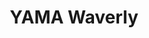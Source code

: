 ---
layout: place
title: "YAMA Waverly"
permalink: /north-carolina/charlotte/yama-waverly.html
stateAbbr: NC
stateName: North Carolina
cityName: Charlotte
seo:
  name: "YAMA Waverly"
  type: Restaurant
  links: http://yamawaverly.com/
description: "YAMA Waverly serves delicious sushi in Charlotte, North Carolina. Try fresh Japanese dishes for a great dining experience. "
place_id: ChIJVTjcp80nVIgR2Bx42hybxvk
photos:
  - name: >-
      places/ChIJVTjcp80nVIgR2Bx42hybxvk/photos/AeeoHcJF_TUc4evy_pClyEaxS7jQFACO78xx0R0oDxzCQuvxEdp5rOKaoQO-TId-WKAh7yKj_XEi95i68NkxCro1cKpaM9guyUprBSCDCN84lljbslimgy7KSSwE6g3vXHXdBB4OLCgiW8PieiVduW-4p2wMXRXkS5vwvvBJhHvLoNBGqIAmrwgtUzdtibf8ZqRt9uFQKvZAlr7jpyO7EndZb5hs41qcAvIgz8pKksDwckUhyelYU4GPMjrjnV8Y50OeXkw9TPJ-wE5Ag1QRmu7eF2aOzrBYXiTgtSMu_Zix_gcgUg
    widthPx: 4032
    heightPx: 3024
    authorAttributions:
      - displayName: YAMA Waverly
        uri: https://maps.google.com/maps/contrib/102199572961137010773
        photoUri: >-
          https://lh3.googleusercontent.com/a-/ALV-UjWcj_dWgbozVtH3wowyR-IE2_jXOwXSzGq-C662UQRb1W4CqkM=s100-p-k-no-mo
    flagContentUri: >-
      https://www.google.com/local/imagery/report/?cb_client=maps_api_places.places_api&image_key=!1e10!2sAF1QipMjcWRK7HskCVIxlvCa6zWT7Nl83DWcXVXbOWze&hl=en-US
    googleMapsUri: >-
      https://www.google.com/maps/place//data=!3m4!1e2!3m2!1sAF1QipMjcWRK7HskCVIxlvCa6zWT7Nl83DWcXVXbOWze!2e10!4m2!3m1!1s0x885427cda7dc3855:0xf9c69b1cda781cd8
  - name: >-
      places/ChIJVTjcp80nVIgR2Bx42hybxvk/photos/AeeoHcJ8sUUGt_ujE4l8692v3q5g2K3lD3_gtMKI6LReyKMWRRu0Ne6omK9EHbet6vWY2RGU8NFWE5LKyHS06aqzdg9zKA78FNpdaiEhUEPm1PSy39ZQdf009PaQM4A7pjmpe4xwuU__kRicNRuFenZUvQ7etBuOlQzwqTxHlG9xR8Uoyba64Znn_BFtGfAThNh54eOW14RgbWvKUhH004OoUcBjkj37iBK2i3xDy7CQPKoF5fLn5bEhBYE6GB2VYsagb0oWJQ-PezH6i88tpwN51Smy-fjI_mW_Yh0yQyYBSOuFDw
    widthPx: 3024
    heightPx: 3021
    authorAttributions:
      - displayName: YAMA Waverly
        uri: https://maps.google.com/maps/contrib/102199572961137010773
        photoUri: >-
          https://lh3.googleusercontent.com/a-/ALV-UjWcj_dWgbozVtH3wowyR-IE2_jXOwXSzGq-C662UQRb1W4CqkM=s100-p-k-no-mo
    flagContentUri: >-
      https://www.google.com/local/imagery/report/?cb_client=maps_api_places.places_api&image_key=!1e10!2sAF1QipPQKPTIEBIDUquoViZl1qYOsvqqBS5_4oC4LLQw&hl=en-US
    googleMapsUri: >-
      https://www.google.com/maps/place//data=!3m4!1e2!3m2!1sAF1QipPQKPTIEBIDUquoViZl1qYOsvqqBS5_4oC4LLQw!2e10!4m2!3m1!1s0x885427cda7dc3855:0xf9c69b1cda781cd8
  - name: >-
      places/ChIJVTjcp80nVIgR2Bx42hybxvk/photos/AeeoHcKxVXgNlXoNDBzhvvV24d3SzBxTHHMLwKu2NHYQVehcu4kOkLrySkPvM6oGzj_G1JSZ4kXQCK9vdQfP0A5DFyA-LPu1s2FZT3XFwyX1vHz6kVg2sXCwpb_4c43zLMBYhD0RkICpiT1pC1TiUgL77pVbLLGu4U5L7HcPVJCq1PX5iFwT-LW4LKAtLIwrDQ7DvuoKlJ1ARytXqKxU9k4f2yaKn5erI9hC9JBambAGPV0vrU8bJk23h5RDTkD5W6lmQPQxEFMDdUQKiHSlgeJXTQS9EmGPItYn3XxZ1bs47L_lZ3qnkwIQahDKl9CjZCZmCiCCP2lp7QH2km-ALR5oNAKQA727tciOTYEckBaSZGDjA608EWvlYv5tyGtO2DJdA5HWao52sQmbozjI51SBZS1d4ZuA-wQ_H6SXE4LNz4kxlA
    widthPx: 4032
    heightPx: 3024
    authorAttributions:
      - displayName: Richard Davis
        uri: https://maps.google.com/maps/contrib/109261433729709860612
        photoUri: >-
          https://lh3.googleusercontent.com/a-/ALV-UjVk9Yt24TCZ8UFqNNEHsL-1RqQKuDdzfHw-F7_hPkATnbtUuGXmqw=s100-p-k-no-mo
    flagContentUri: >-
      https://www.google.com/local/imagery/report/?cb_client=maps_api_places.places_api&image_key=!1e10!2sCIHM0ogKEICAgIDzvdfbBw&hl=en-US
    googleMapsUri: >-
      https://www.google.com/maps/place//data=!3m4!1e2!3m2!1sCIHM0ogKEICAgIDzvdfbBw!2e10!4m2!3m1!1s0x885427cda7dc3855:0xf9c69b1cda781cd8
  - name: >-
      places/ChIJVTjcp80nVIgR2Bx42hybxvk/photos/AeeoHcJdofZmIoCuNzromXfUbt6dqp_Q6FdAWXVRVhzoOy8A05WZB1-L5UIcNkydD2ibHDC_BNqEkfcitpLzTT-w6nhF8OZ3ff9TYMCIzIBwD7XOGJBM6WV_jld11Q6W_9WMqnQM2oZC95JNa9KLGpFuo0Np92FKUTpGolb7fJOnz4MJOUwK5ocxSpz4acXaMLMDRzGdFrN-Bl2e2Y2ZNzqgWOtJuMsQLUG4EY57JRxI77ZDES6eqqoPoMWsnCZrkgYUxpwPwp-8INgBuND_g1qRzxoN2wH2_kTnTEyFbJpH0WEKsWA7cy_vWpKfh_yz4geWcZiFvWm15pGognqUrAi-0QxoWbE2Scayvg_eqMxF_3todTrPi8OCMjuRf_b_LJkL4YenLxGxuTx1xFBT6PHqG0owLdeosJFhGp4VPUJZruOnzQ
    widthPx: 3990
    heightPx: 3000
    authorAttributions:
      - displayName: Tom Szelag
        uri: https://maps.google.com/maps/contrib/108425340970108719334
        photoUri: >-
          https://lh3.googleusercontent.com/a-/ALV-UjUg5mt2NxregXGVAL3Gk0lpkRjrAcIiNhRhnA0S3VmGFh20VlS1pw=s100-p-k-no-mo
    flagContentUri: >-
      https://www.google.com/local/imagery/report/?cb_client=maps_api_places.places_api&image_key=!1e10!2sCIHM0ogKEICAgIChur7gTg&hl=en-US
    googleMapsUri: >-
      https://www.google.com/maps/place//data=!3m4!1e2!3m2!1sCIHM0ogKEICAgIChur7gTg!2e10!4m2!3m1!1s0x885427cda7dc3855:0xf9c69b1cda781cd8
  - name: >-
      places/ChIJVTjcp80nVIgR2Bx42hybxvk/photos/AeeoHcJKj21vpNmeTXCckxtIhJpj2T3C-sleYp0gO8Us0beClQeWyrCjXcBPckgCxK2JVgPFwcD7q2zzCDTZVMAV_o4EgRoi79who4-o-QQvhrMyQ6Fnuxmyq-mswyQkweq29TJe65bUdWRaceyUhxjPPmwWIkphkBwXgE9Vswdc8AIGKbDplaxCEmRmkApvfz-a31QlaKh1VxeiqxFbSOQT9wSGDnPDViXNlEQoVt1wcsI699zP8bY977BVlYvlNGwy8ImPEhlabBAJ3GrZYxjDRJt09o1YSw12ggZmks1sePnzHrDcPYsHG3czYJAmQzO2_6K-Kk6tD63iPEU1Qzf8mm7t93Nnsl7LDU5ot06RO652Nasa5QPEmZ-upEfrBEAKqu7m7BjSmkUzjE8aVBqbx8teUniscL7TZyvTFnUr-d_4mw
    widthPx: 1179
    heightPx: 1588
    authorAttributions:
      - displayName: Taísa de Andrade Paula
        uri: https://maps.google.com/maps/contrib/109559932272811278875
        photoUri: >-
          https://lh3.googleusercontent.com/a-/ALV-UjWJSjxNEQiiApldnTEQMu9V2MKVaUQLOj3l5Zgrk_q6u577MfLM=s100-p-k-no-mo
    flagContentUri: >-
      https://www.google.com/local/imagery/report/?cb_client=maps_api_places.places_api&image_key=!1e10!2sCIHM0ogKEICAgIDH8M6YeQ&hl=en-US
    googleMapsUri: >-
      https://www.google.com/maps/place//data=!3m4!1e2!3m2!1sCIHM0ogKEICAgIDH8M6YeQ!2e10!4m2!3m1!1s0x885427cda7dc3855:0xf9c69b1cda781cd8
  - name: >-
      places/ChIJVTjcp80nVIgR2Bx42hybxvk/photos/AeeoHcIRcRQMp0kCJZl5wBL0e39WDDp24QLipVHi1ivKNFKeFfBTDhzd_aiD2LGSIoL1DOSYpQxjatZyXtK2uDIPqbh-nPGe2B13gL41L41sJCM0Pmb1ObmzRQLWspC2qd_rGpd74b2t-WywuN7hlj9zjjFiTInfyzuqNjzxd9D3fL3opfxwOa73skVciaFjLyY_AkhZ-leDxobIQZmoL0eIOKX3LSS_kShaRAWREvlh60WNc4-Q1dHbbY-KuZxeSiwelkyhEutffG1LyHro-pCENkFY_ErHWQ12qlLDCokFgmPGm4RS7cJNOvpB5EJ1t88eiZgfArQcX9S5XpEUREOFD8WpbIUMqBiGoNq8vi68AxyHFyjDyZiZU9Rwscw0uuX3SloX6Vu3bnTKqUa-Je2XDwn9G7gRYdMZq0E7QvYdSBO9S40h
    widthPx: 3024
    heightPx: 4032
    authorAttributions:
      - displayName: Поля Ковтонюк
        uri: https://maps.google.com/maps/contrib/107427435065482522855
        photoUri: >-
          https://lh3.googleusercontent.com/a-/ALV-UjVoYuynZPhONQYJJ6nc2O-PezwglOge-seI09-AG5FXkdoztvw=s100-p-k-no-mo
    flagContentUri: >-
      https://www.google.com/local/imagery/report/?cb_client=maps_api_places.places_api&image_key=!1e10!2sCIHM0ogKEICAgMCgtuuWgAE&hl=en-US
    googleMapsUri: >-
      https://www.google.com/maps/place//data=!3m4!1e2!3m2!1sCIHM0ogKEICAgMCgtuuWgAE!2e10!4m2!3m1!1s0x885427cda7dc3855:0xf9c69b1cda781cd8
  - name: >-
      places/ChIJVTjcp80nVIgR2Bx42hybxvk/photos/AeeoHcJUWn524H60Ytotd4SvNSTcnJGmED88fSqoChqTWD1mCjJ2Ywo_t6SFIQtt-c6yqee9p7HZvjC5lnyF93VBp_ypH6TW08NzRL-mpI18JVupwBPuaq85ewi7twkKS0vy4dQOCzLa-f7VTpULOUj_KnVvTGKHPDTb-nz7V84imhsPaffK_wRfDXVIqqSVja5Wui24YFOQ-Fcp38PEA1j5MWIiCLpIcvPPe_4HP-Xy1-o3n3WKz5a8vpXOiA4qXXGTIm1QIVFn-GKYJXubQ_b0VN1wSIJ202aWiV0lmb8e_TOCLzatIZcGii2RylbprFh0iNhd7MXBurjiv5QTB-zFrqLDoMEydWDKS24PeslkgRyRFCCBiuaSRSZF5pnzjn5osS_x8IsWYkL40D_4LndEHcS3t31lH2PZAhsoKLXxgGdkgo2Q
    widthPx: 2953
    heightPx: 2807
    authorAttributions:
      - displayName: sk fry
        uri: https://maps.google.com/maps/contrib/100343347859864193239
        photoUri: >-
          https://lh3.googleusercontent.com/a-/ALV-UjUYFn7qm-i_w_4K5zd9WmyQaH5AMm0USiWk1eV48Nkf-BDZgdvM=s100-p-k-no-mo
    flagContentUri: >-
      https://www.google.com/local/imagery/report/?cb_client=maps_api_places.places_api&image_key=!1e10!2sCIHM0ogKEICAgIDd-qL7ygE&hl=en-US
    googleMapsUri: >-
      https://www.google.com/maps/place//data=!3m4!1e2!3m2!1sCIHM0ogKEICAgIDd-qL7ygE!2e10!4m2!3m1!1s0x885427cda7dc3855:0xf9c69b1cda781cd8
  - name: >-
      places/ChIJVTjcp80nVIgR2Bx42hybxvk/photos/AeeoHcLqJJKQslRQQfr0qvU53bUFXzJI_JXGPSpz8XiwiWnK4vU37m-D9xiZSJYqJnyFaxiVUZvWd1Oo29UJSs4Ch7DG3mYcHl-aji5d2b6V8nWzIKlN9GQPbdIGKoQRJzGBuq_kJ6xCyHtqMJ2IAgKWZppOLpn0ZrgevrXIPAWZbKYWwSBUbTQg8C4_x9C7v6vjYh9n2I7yH09_K57ea6EduL1tcRUgwHi6drlHI905B9jULvWDPZ661bYx6g_ByByGYq6UtQGa7EyCiPyl5wwS8zOdlYK3pSFAzFFvLWtbRXIPJsLM3lBpR3d0PwM7GJy13yXuKDOIwj-O_OPmA0ya__pqZ1X3Eo7BvKdsa2TkvSGUjZ3k3eoBIy0MaZh6PcnTaOC872YAeZBwwPcPoTnQEjyiwfaB_uG2OGPf-ZbmbS291aOL
    widthPx: 4000
    heightPx: 2252
    authorAttributions:
      - displayName: Meggan McLendon
        uri: https://maps.google.com/maps/contrib/106520544445656698598
        photoUri: >-
          https://lh3.googleusercontent.com/a/ACg8ocLMF1A-nwPzjWrJxEZxL3HfjQcohohg0F46c1__lR5-3AgU=s100-p-k-no-mo
    flagContentUri: >-
      https://www.google.com/local/imagery/report/?cb_client=maps_api_places.places_api&image_key=!1e10!2sCIHM0ogKEICAgIDjwOHrtAE&hl=en-US
    googleMapsUri: >-
      https://www.google.com/maps/place//data=!3m4!1e2!3m2!1sCIHM0ogKEICAgIDjwOHrtAE!2e10!4m2!3m1!1s0x885427cda7dc3855:0xf9c69b1cda781cd8
  - name: >-
      places/ChIJVTjcp80nVIgR2Bx42hybxvk/photos/AeeoHcIZ4U-7IPzpduVvzlAOk1NlVgQk3qMqeGNXqAqxC1PG95n5UQEg-eTiW21auILBE2fv4YYvaMAUJHUcaaF9GiUXKHRDnufGepxrG8RxUf5tPMEfGoj7eBPTTzJwWFCD3aIYTotJ9R2hY_YP9k49TzrZU7VH_qGBSrHJK7Jo58e8nAAqs8CFm0EvLJdOuD94a-iFbpKWH3tH_Pee8n4XtAQhlB5Gotx_-yzN7wyv_NIaWaB76sY_nyAcanRKuKeeeanzDKYwqv4tZ82KEYW75UUsjhb46-P6qhxCfK8mNDpws2pu-4l32v1QDzoLgzEd9C2GGVplOLeXMF5whP3evdbtjUKuXHcDh7aDIonEkU7-3gsOda8eOB1fXHFDXkjn45MMShx2MWy-RRe-w4NvqCwZyZOZRd6UYtEJ74iVwgrCdQ
    widthPx: 2970
    heightPx: 3602
    authorAttributions:
      - displayName: sk fry
        uri: https://maps.google.com/maps/contrib/100343347859864193239
        photoUri: >-
          https://lh3.googleusercontent.com/a-/ALV-UjUYFn7qm-i_w_4K5zd9WmyQaH5AMm0USiWk1eV48Nkf-BDZgdvM=s100-p-k-no-mo
    flagContentUri: >-
      https://www.google.com/local/imagery/report/?cb_client=maps_api_places.places_api&image_key=!1e10!2sCIHM0ogKEICAgIDd-qKdEw&hl=en-US
    googleMapsUri: >-
      https://www.google.com/maps/place//data=!3m4!1e2!3m2!1sCIHM0ogKEICAgIDd-qKdEw!2e10!4m2!3m1!1s0x885427cda7dc3855:0xf9c69b1cda781cd8
  - name: >-
      places/ChIJVTjcp80nVIgR2Bx42hybxvk/photos/AeeoHcIyQk19ezUqA27peZxyah1p3yvh_x9RxYCJR95-okCY0AvomD-Xi2HUvyYy8l8W4Tbgvgbfq52oCqIEdQzBG7WJVFwnITsCS5MKxrnrvMXldVimsi0k2im4OX7KNZ_wpVkOl4joFo4vq-Vxy1Y20RXdb2y8TKxYcreJVU8WnZwXSZ6ov52oGGraXuMKSEfibhT7MdlUU7m_3Pgopfe8RJShEONaz2lT2Y-NB7G137Ymb4stWMlc7DAQhL43QDP7GHoh6GqeIAHkGvxTPogqstGOjRRAmUW4uWUmwUpETbfb9xGKbj65PdMEi9P2VItJEiWvrr2vI3P3iV9AesbYJhK5VX67XTMXkdcnHuIJeBf4NohbzOn3I3FRRLDaqRlV05X5oCizTz3Yw2Maj7kjtNGb7jFzHMHGLBpOsvx5q0lfOQ
    widthPx: 2257
    heightPx: 1270
    authorAttributions:
      - displayName: NOTANYKER吾係紐約客
        uri: https://maps.google.com/maps/contrib/116597042559966222035
        photoUri: >-
          https://lh3.googleusercontent.com/a-/ALV-UjVhbqrM42XaXdbk2S9_spdWsA215hiUJzzZgaAGy_vs5A5vTVs=s100-p-k-no-mo
    flagContentUri: >-
      https://www.google.com/local/imagery/report/?cb_client=maps_api_places.places_api&image_key=!1e10!2sCIHM0ogKEICAgICuq7TBYg&hl=en-US
    googleMapsUri: >-
      https://www.google.com/maps/place//data=!3m4!1e2!3m2!1sCIHM0ogKEICAgICuq7TBYg!2e10!4m2!3m1!1s0x885427cda7dc3855:0xf9c69b1cda781cd8
address: 11641 Waverly Center Dr k2, Charlotte, NC 28277, USA
street: 11641 Waverly Center Dr k2
city: Charlotte
state: NC
zip: '28277'
country: USA
neighborhood: Providence Estates East
latitude: '35.051110'
longitude: '-80.768381'
accessibility_options:
  wheelchairAccessibleParking: true
  wheelchairAccessibleEntrance: true
  wheelchairAccessibleRestroom: true
  wheelchairAccessibleSeating: true
business_status: OPERATIONAL
name: YAMA Waverly
google_maps_links:
  directionsUri: >-
    https://www.google.com/maps/dir//''/data=!4m7!4m6!1m1!4e2!1m2!1m1!1s0x885427cda7dc3855:0xf9c69b1cda781cd8!3e0
  placeUri: https://maps.google.com/?cid=17998243509059460312
  writeAReviewUri: >-
    https://www.google.com/maps/place//data=!4m3!3m2!1s0x885427cda7dc3855:0xf9c69b1cda781cd8!12e1
  reviewsUri: >-
    https://www.google.com/maps/place//data=!4m4!3m3!1s0x885427cda7dc3855:0xf9c69b1cda781cd8!9m1!1b1
  photosUri: >-
    https://www.google.com/maps/place//data=!4m3!3m2!1s0x885427cda7dc3855:0xf9c69b1cda781cd8!10e5
primary_type: Restaurant
opening_hours:
  regular: null
  current: null
secondary_opening_hours:
  regular:
    weekdayDescriptions: null
    type: null
  current:
    weekdayDescriptions: null
    type: null
phone: (980) 265-1528
price_level: null
price_range: null
rating: '4.5'
rating_count: 652
website: http://yamawaverly.com/
reviews: null
parking_options: null
payment_options: null
allow_dogs: null
curbside_pickup: null
delivery: null
dine_in: null
good_for_children: null
good_for_groups: null
good_for_sports: null
live_music: null
menu_for_children: null
outdoor_seating: null
reservable: null
restroom: null
serves_beer: null
serves_breakfast: null
serves_brunch: null
serves_cocktails: null
serves_coffee: null
serves_dinner: null
serves_dessert: null
serves_lunch: null
serves_vegetarian_food: null
serves_wine: null
takeout: null
summary: null

---